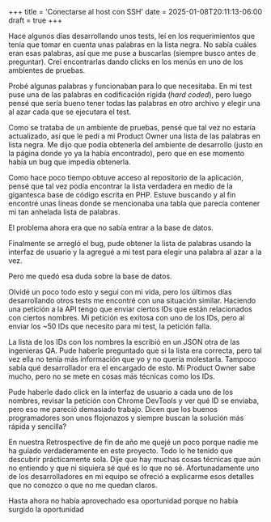 +++
title = 'Conectarse al host con SSH'
date = 2025-01-08T20:11:13-06:00
draft = true
+++

Hace algunos días desarrollando unos tests, leí en los requerimientos que tenía que tomar en cuenta unas palabras en la lista negra. No sabía cuáles eran esas palabras, así que me puse a buscarlas (siempre busco antes de preguntar). Creí encontrarlas dando clicks en los menús en uno de los ambientes de pruebas.

Probé algunas palabras y funcionaban para lo que necesitaba. En mi test puse una de las palabras en codificación rígida (*hard coded*), pero luego pensé que sería bueno tener todas las palabras en otro archivo y elegir una al azar cada que se ejecutara el test.

Como se trataba de un ambiente de pruebas, pensé que tal vez no estaría actualizado, así que le pedí a mi Product Owner una lista de las palabras en lista negra. Me dijo que podía obtenerla del ambiente de desarrollo (justo en la página donde yo ya la había encontrado), pero que en ese momento había un bug que impedía obtenerla.

Como hace poco tiempo obtuve acceso al repositorio de la aplicación, pensé que tal vez podía encontrar la lista verdadera en medio de la gigantesca base de código escrita en PHP. Estuve buscando y al fin encontré unas líneas donde se mencionaba una tabla que parecía contener mi tan anhelada lista de palabras.

El problema ahora era que no sabía entrar a la base de datos.

Finalmente se arregló el bug, pude obtener la lista de palabras usando la interfaz de usuario y la agregué a mi test para elegir una palabra al azar a la vez.

Pero me quedó esa duda sobre la base de datos.

Olvidé un poco todo esto y seguí con mi vida, pero los últimos días desarrollando otros tests me encontré con una situación similar. Haciendo una petición a la API tengo que enviar ciertos IDs que están relacionados con ciertos nombres. Mi petición es exitosa con uno de los IDs, pero al enviar los ~50 IDs que necesito para mi test, la petición falla. 

La lista de los IDs con los nombres la escribió en un JSON otra de las ingenieras QA. Pude haberle preguntado que si la lista era correcta, pero tal vez ella no tenía más información que yo y no quería molestarla. Tampoco sabía qué desarrollador era el encargado de esto. Mi Product Owner sabe mucho, pero no se mete en cosas más técnicas como los IDs.

Pude haberle dado click en la interfaz de usuario a cada uno de los nombres, revisar la petición con Chrome DevTools y ver qué ID se enviaba, pero eso me pareció demasiado trabajo. Dicen que los buenos programadores son unos flojonazos y siempre buscan la solución más rápida y sencilla?

En nuestra Retrospective de fin de año me quejé un poco porque nadie me ha guíado verdaderamente en este proyecto. Todo lo he tenido que descubrir prácticamente sola. Dije que hay muchas cosas técnicas que aún no entiendo y que ni siquiera sé qué es lo que no sé. Afortunadamente uno de los desarrolladores en mi equipo se ofreció a explicarme esos detalles que no conozco o que no me quedan claros.

Hasta ahora no había aprovechado esa oportunidad porque no había surgido la oportunidad


